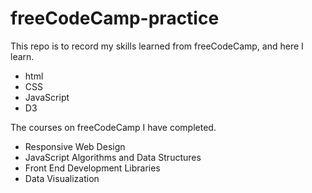 # freeCodeCamp-practice

This repo is to record my skills learned from freeCodeCamp, and here I learn.
- html
- CSS
- JavaScript
- D3


The courses on freeCodeCamp I have completed. 
- Responsive Web Design
- JavaScript Algorithms and Data Structures
- Front End Development Libraries
- Data Visualization
